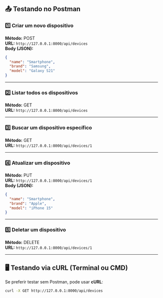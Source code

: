 ## 📤 Testando no Postman

### 1️⃣ Criar um novo dispositivo

**Método:** POST  
**URL:** `http://127.0.0.1:8000/api/devices`  
**Body (JSON):**  

```json
{
  "name": "Smartphone",
  "brand": "Samsung",
  "model": "Galaxy S21"
}
```

---

### 2️⃣ Listar todos os dispositivos

**Método:** GET  
**URL:** `http://127.0.0.1:8000/api/devices`  

---

### 3️⃣ Buscar um dispositivo específico

**Método:** GET  
**URL:** `http://127.0.0.1:8000/api/devices/1`  

---

### 4️⃣ Atualizar um dispositivo

**Método:** PUT  
**URL:** `http://127.0.0.1:8000/api/devices/1`  
**Body (JSON):**  

```json
{
  "name": "Smartphone",
  "brand": "Apple",
  "model": "iPhone 15"
}
```

---

### 5️⃣ Deletar um dispositivo

**Método:** DELETE  
**URL:** `http://127.0.0.1:8000/api/devices/1`  

---

## 🖥 Testando via cURL (Terminal ou CMD)
Se preferir testar sem Postman, pode usar **cURL**:

```sh
curl -X GET http://127.0.0.1:8000/api/devices
```

